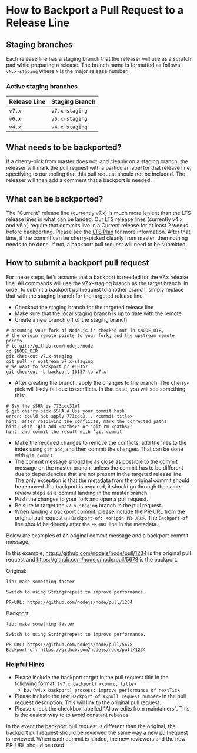 # How to Backport a Pull Request to a Release Line

## Staging branches

Each release line has a staging branch that the releaser will use as a scratch
pad while preparing a release. The branch name is formatted as follows:
`vN.x-staging` where `N` is the major release number.

### Active staging branches

| Release Line | Staging Branch |
| ------------ | -------------- |
| `v7.x`       | `v7.x-staging` |
| `v6.x`       | `v6.x-staging` |
| `v4.x`       | `v4.x-staging` |

## What needs to be backported?

If a cherry-pick from master does not land cleanly on a staging branch, the
releaser will mark the pull request with a particular label for that release
line, specifying to our tooling that this pull request should not be included.
The releaser will then add a comment that a backport is needed.

## What can be backported?

The "Current" release line (currently v7.x) is much more lenient than the LTS
release lines in what can be landed. Our LTS release lines
(currently v4.x and v6.x) require that commits live in a Current release for at
least 2 weeks before backporting. Please see the [LTS Plan][] for more
information. After that time, if the commit can be cherry-picked cleanly from
master, then nothing needs to be done. If not, a backport pull request will
need to be submitted.

## How to submit a backport pull request

For these steps, let's assume that a backport is needed for the v7.x release
line. All commands will use the v7.x-staging branch as the target branch.
In order to submit a backport pull request to another branch, simply replace
that with the staging branch for the targeted release line.

* Checkout the staging branch for the targeted release line
* Make sure that the local staging branch is up to date with the remote
* Create a new branch off of the staging branch

```shell
# Assuming your fork of Node.js is checked out in $NODE_DIR,
# the origin remote points to your fork, and the upstream remote points
# to git://github.com/nodejs/node
cd $NODE_DIR
git checkout v7.x-staging
git pull -r upstream v7.x-staging
# We want to backport pr #10157
git checkout -b backport-10157-to-v7.x
```

* After creating the branch, apply the changes to the branch. The cherry-pick
  will likely fail due to conflicts. In that case, you will see something this:

```shell
# Say the $SHA is 773cdc31ef
$ git cherry-pick $SHA # Use your commit hash
error: could not apply 773cdc3... <commit title>
hint: after resolving the conflicts, mark the corrected paths
hint: with 'git add <paths>' or 'git rm <paths>'
hint: and commit the result with 'git commit'
```

* Make the required changes to remove the conflicts, add the files to the index
  using `git add`, and then commit the changes. That can be done with
  `git commit`.
* The commit message should be as close as possible to the commit message on the
  master branch, unless the commit has to be different due to dependencies that
  are not present in the targeted release line. The only exception is that the
  metadata from the original commit should be removed. If a backport is
  required, it should go through the same review steps as a commit landing
  in the master branch.
* Push the changes to your fork and open a pull request.
* Be sure to target the `v7.x-staging` branch in the pull request.
* When landing a backport commit, please include the PR-URL from the original
  pull request as `Backport-of: <origin PR-URL>`. The `Backport-of` line should
  be directly after the `PR-URL` line in the metadata.

Below are examples of an original commit message and a backport commit message.

In this example, https://github.com/nodejs/node/pull/1234 is the original pull
request and https://github.com/nodejs/node/pull/5678 is the backport.

Original:

```
lib: make something faster

Switch to using String#repeat to improve performance.

PR-URL: https://github.com/nodejs/node/pull/1234
```

Backport:

```
lib: make something faster

Switch to using String#repeat to improve performance.

PR-URL: https://github.com/nodejs/node/pull/5678
Backport-of: https://github.com/nodejs/node/pull/1234
```

### Helpful Hints

* Please include the backport target in the pull request title in the following
  format: `(v7.x backport) <commit title>`
  * Ex. `(v4.x backport) process: improve performance of nextTick`
* Please include the text `Backport of #<pull request number>` in the
  pull request description. This will link to the original pull request.
* Please check the checkbox labelled "Allow edits from maintainers".
  This is the easiest way to to avoid constant rebases.

In the event the backport pull request is different than the original,
the backport pull request should be reviewed the same way a new pull request
is reviewed. When each commit is landed, the new reviewers and the new PR-URL
should be used.

[LTS Plan]: https://github.com/nodejs/LTS#lts-plan
